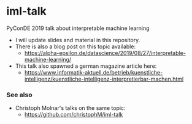 # iml-talk
PyConDE 2019 talk about interpretable machine learning

- I will update slides and material in this repository.
- There is also a blog post on this topic available:
  - https://alpha-epsilon.de/datascience/2019/08/27/interpretable-machine-learning/
- This talk also spawned a german magazine article here:
  - https://www.informatik-aktuell.de/betrieb/kuenstliche-intelligenz/kuenstliche-intelligenz-interpretierbar-machen.html

### See also

- Christoph Molnar's talks on the same topic:
  - https://github.com/christophM/iml-talk
